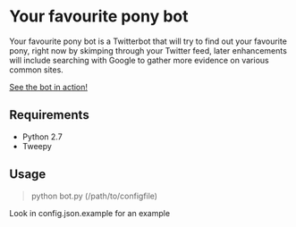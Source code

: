# Your favourite pony bot

Your favourite pony bot is a Twitterbot that will try to find out your favourite pony, right now by skimping through your Twitter feed, later enhancements will include searching with Google to gather more evidence on various common sites.
  
  [See the bot in action!](https://twitter.com/YourFavPonyBot)

## Requirements
* Python 2.7
* Tweepy

## Usage

> python bot.py (/path/to/configfile)
  
  Look in config.json.example for an example
